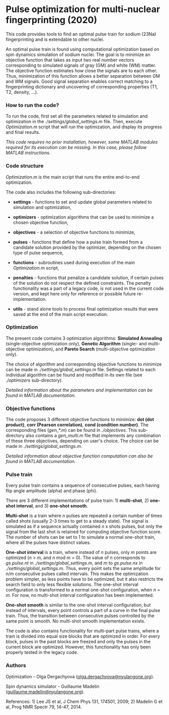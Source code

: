# Pulse optimization for multi-nuclear fingerprinting (2020) #

This code provides tools to find an optimal pulse train for sodium (23Na) fingerprinting and is extendable to other nuclei.

An optimal pulse train is found using computational optimization based on spin dynamics simulation of sodium nuclei. The goal is to minimize an objective function that takes as input two real number vectors corresponding to simulated signals of gray (GM) and white (WM) matter. The objective function estimates how close the signals are to each other. Thus, minimization of this function allows a better separation between GM and WM signals. Good signal separation enables correct matching to a fingerprinting dictionary and uncovering of corresponding properties (T1, T2, density, ...).

### How to run the code? ###

To run the code, first set all the parameters related to simulation and optimization in the *./settings/global_settings.m* file. Then, execute *Optimization.m* script that will run the optimization, and display its progress and final results.

*This code requires no prior installation, however, some MATLAB modules required for its execution can be missing. In this case, please follow MATLAB instructions.*

### Code structure ###

*Optimization.m* is the main script that runs the entire end-to-end optimization.

The code also includes the following  sub-directories:

*   **settings** - functions to set and update global parameters related to simulation and optimization,

*   **optimizers** - optimization algorithms that can be used to minimize a chosen objective function,

*   **objectives** - a selection of objective functions to minimize,

*   **pulses** - functions that define how a pulse train formed from a candidate solution provided by the optimizer, depending on the chosen type of pulse sequence,

*   **functions** - subroutines used during execution of the main *Optimization.m* script,

*   **penalties** - functions that penalize a candidate solution, if certain pulses of the solution do not respect the defined constraints. The penalty functionality was a part of a legacy code, is not used in the current code version, and kept here only for reference or possible future re-implementation.

*   **utils** - stand alone tools to process final optimization results that were saved at the end of the main script execution.

### Optimization ###

The present code contains 3 optimization algorithms: **Simulated Annealing** (single-objective optimization only), **Genetic Algorithm** (single- and multi-objective optimization), and **Pareto Search** (multi-objective optimization only).

The choice of algorithm and corresponding objective functions to minimize can be made in *./settings/global_settings.m* file. Settings related to each individual algorithm can be found and modified in its own file (see *./optimizers* sub-directory).

*Detailed information about the parameters and implementation can be found in MATLAB documentation.*

### Objective functions ###

The code proposes 3 different objective functions to minimize: **dot (dot product)**, **corr (Pearson correlation)**, **cond (condition number)**. The corresponding files (*gen_\*.m*) can be found in *./objectives*. This sub-directory also contains a *gen_multi.m* file that implements any combination of these three objectives, depending on user's choice. The choice can be made in *./settings/global_settings.m*. 

*Detailed information about objective function computation can also be found in MATLAB documentation.*

### Pulse train ###

Every pulse train contains a sequence of consecutive pulses, each having flip angle amplitude (alpha) and phase (phi).

There are 3 different implementations of pulse train: 1) **multi-shot**, 2) **one-shot interval**, and 3) **one-shot smooth**.

**Multi-shot** is a train where *n* pulses are repeated a certain number of times called shots (usually 2-3 times to get to a steady state). The signal is simulated as if a sequence actually contained *n* x shots pulses, but only the signal from the last shot is retained for computing objective function score. The number of shots can be set to 1 to simulate a normal one-shot train, where all the pulses have distinct values.

**One-shot interval** is a train, where instead of *n* pulses, only *m* points are optimized (*n* > *m*, and *n* mod *m* = 0). The value of *n* corresponds to *gs.pulse.nt* in *./settings/global_settings.m*, and *m* to *gs.pulse.nx* in *./settings/global_settings.m*. Thus, every point sets the same amplitude for *n*/*m* consecutive pulses called intervals. This makes the optimization problem simpler, as less points have to be optimized, but it also restricts the search field to only less flexible solutions. The one-shot interval configuration is transformed to a normal one-shot configuration, when *n* = *m*. For now, no multi-shot interval configuration has been implemented.

**One-shot smooth** is similar to the one-shot interval configuration, but instead of intervals, every point controls a part of a curve in the final pulse train. Thus, the transition between consecutive pulses controlled by the same point is smooth. No multi-shot smooth implementation exists.

The code is also contains functionality for multi-part pulse trains, where a train is divided into equal size blocks that are optimized in order. For every block, pulses in the past blocks are freezed and only the pulses in the current block are optimized. However, this functionality has only been properly tested in the legacy code.

### Authors ###

Optimization - Olga Dergachyova (olga.dergachyova@nyulangone.org).

Spin dynamics simulator - Guillaume Madelin (guillaume.madelin@nyulangone.org).

References: 1) Lee JS et al, J Chem Phys 131, 174501, 2009; 2) Madelin G et al, Prog NMR Spectr 79, 14-47, 2014.
